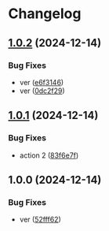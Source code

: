 # Changelog

## [1.0.2](https://github.com/jpoplar3000/gcp-cloud-storage/compare/v1.0.1...v1.0.2) (2024-12-14)


### Bug Fixes

* ver ([e6f3146](https://github.com/jpoplar3000/gcp-cloud-storage/commit/e6f31464a96b736cc726666d6dcbca386a8fcd9c))
* ver ([0dc2f29](https://github.com/jpoplar3000/gcp-cloud-storage/commit/0dc2f2948057c25a6dae71b879d0b371eacfb936))

## [1.0.1](https://github.com/jpoplar3000/gcp-cloud-storage/compare/v1.0.0...v1.0.1) (2024-12-14)


### Bug Fixes

* action 2 ([83f6e7f](https://github.com/jpoplar3000/gcp-cloud-storage/commit/83f6e7f22f351d0ae39f5371c6f9745de1e1716f))

## 1.0.0 (2024-12-14)


### Bug Fixes

* ver ([52fff62](https://github.com/jpoplar3000/gcp-cloud-storage/commit/52fff6232664fc99a16051977b977c3227e4f288))
